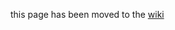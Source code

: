this page has been moved to the [wiki](https://github.com/cloudfoundry-incubator/bosh-windows-stemcell-builder/wiki/Windows-Worker-and-Concourse-Setup)
